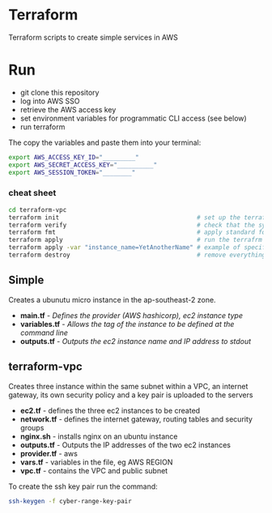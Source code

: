 # Terraform
Terraform scripts to create simple services in AWS

# Run

- git clone this repository
- log into AWS SSO 
- retrieve the AWS access key 
- set environment variables for programmatic CLI access (see below)
- run terraform

The copy the variables and paste them into your terminal:
```bash
export AWS_ACCESS_KEY_ID="_________"
export AWS_SECRET_ACCESS_KEY="__________"
export AWS_SESSION_TOKEN="________"
```

### cheat sheet

```bash
cd terraform-vpc
terraform init                                      # set up the terraform project   
terraform verify                                    # check that the syntax is correct  
terraform fmt                                       # apply standard formatting to terraform files  
terraform apply                                     # run the terrafrm script to apply the infrastructure in the cloud 
terraform apply -var "instance_name=YetAnotherName" # example of specifying a variable at the command line 
terraform destroy                                   # remove everything you have just created in the terraform script  
```

## Simple

Creates a ubunutu micro instance in the ap-southeast-2 zone.  

- **main.tf** - *Defines the provider (AWS hashicorp), ec2 instance type* 
- **variables.tf** - *Allows the tag of the instance to be defined at the command line* 
- **outputs.tf** - *Outputs the ec2 instance name and IP address to stdout* 

## terraform-vpc

Creates three instance within the same subnet within a VPC, an internet gateway, its own security policy and a key pair is uploaded to the servers

- **ec2.tf** - defines the three ec2 instances to be created
- **network.tf** - defines the internet gateway, routing tables and security groups
- **nginx.sh** - installs nginx on an ubuntu instance
- **outputs.tf** - Outputs the IP addresses of the two ec2 instances
- **provider.tf** - aws
- **vars.tf** - variables in the file, eg AWS REGION
- **vpc.tf** - contains the VPC and public subnet

To create the ssh key pair run the command:
```bash
ssh-keygen -f cyber-range-key-pair  
```
